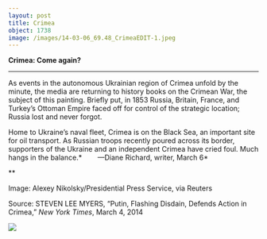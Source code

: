 ```yaml
---
layout: post
title: Crimea
object: 1738
image: /images/14-03-06_69.48_CrimeaEDIT-1.jpeg
---
```

**Crimea: Come again?**

****

As events in the autonomous Ukrainian region of Crimea unfold by the minute, the media are returning to history books on the Crimean War, the subject of this painting. Briefly put, in 1853 Russia, Britain, France, and Turkey’s Ottoman Empire faced off for control of the strategic location; Russia lost and never forgot.

Home to Ukraine’s naval fleet, Crimea is on the Black Sea, an important site for oil transport. As Russian troops recently poured across its border, supporters of the Ukraine and an independent Crimea have cried foul. Much hangs in the balance.*        —Diane Richard, writer, March 6*

**

Image: Alexey Nikolsky/Presidential Press Service, via Reuters

Source: STEVEN LEE MYERS, “Putin, Flashing Disdain, Defends Action in Crimea,” *New York Times*, March 4, 2014

![]({{siteurl.base}}/images/14-03-06_69.48_CrimeaEDIT-1.jpeg)

